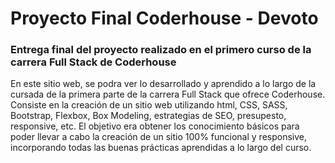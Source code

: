 # Proyecto Final Coderhouse - Devoto
### Entrega final del proyecto realizado en el primero curso de la carrera Full Stack de Coderhouse
En este sitio web, se podra ver lo desarrollado y aprendido a lo largo de la cursada de la primera parte de la carrera Full Stack que ofrece Coderhouse. 
Consiste en la creación de un sitio web utilizando html, CSS, SASS, Bootstrap, Flexbox, Box Modeling, estrategias de SEO, presupesto, responsive, etc. 
El objetivo era obtener los conocimiento básicos para poder llevar a cabo la creación de un sitio 100% funcional y responsive, incorporando todas las buenas prácticas aprendidas a lo largo del curso. 
